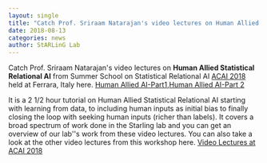 ```yaml
---
layout: single
title: "Catch Prof. Sriraam Natarajan's video lectures on Human Allied AI from ACAI 2018 here"
date: 2018-08-13
categories: news
author: StARLinG Lab
---
```


Catch Prof. Sriraam Natarajan's video lectures on **Human Allied Statistical Relational AI** from Summer School on Statistical Relational AI [ACAI 2018]( http://acai2018.unife.it/) held at Ferrara, Italy here. [Human Allied AI-Part1](https://www.youtube.com/watch?v=nY2UuBrt4QQ&list=PLJPXEH0boeNDWTNwWTWnVffXi5XwAj1mb&index=10&t=7s&app=desktop),[Human Allied AI-Part 2](https://www.youtube.com/watch?v=eR0mPNZAJlY&list=PLJPXEH0boeNDWTNwWTWnVffXi5XwAj1mb&index=12)

It is a 2 1/2 hour tutorial on Human Allied Statistical Relational AI starting with learning from data, to including human inputs as initial bias to finally closing the loop with seeking human inputs (richer than labels). It covers a broad spectrum of work done in the Starling lab and you can get an overview of our lab''s work from these video lectures. You can also take a look at the other video lectures from this workshop here. [Video Lectures at ACAI 2018](https://www.youtube.com/playlist?list=PLJPXEH0boeNDWTNwWTWnVffXi5XwAj1mb) 

